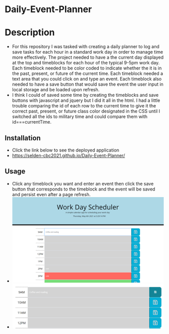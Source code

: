 # Daily-Event-Planner

# Description
- For this repository I was tasked with creating a daily planner to log and save tasks for each hour in a standard work day in order to manage time more effectively. The project needed to have a the current day displayed at the top and timeblocks for each hour of the typical 9-5pm work day. Each timeblock needed to be color coded to indicate whether the it is in the past, present, or future of the current time. Each timeblock needed a text area that you could click on and type an event. Each timeblock also needed to have a save button that would save the event the user input in local storage and be loaded upon refresh.
- I think I could of saved some time by creating the timeblocks and save buttons with javascript and jquery but I did it all in the html. I had a little trouble comparing the id of each row to the current time to give it the correct past, present, or future class color designated in the CSS until I switched all the ids to military time and could compare them with id===currentTime. 
## Installation
- Click the link below to see the deployed application
- https://selden-cbc2021.github.io/Daily-Event-Planner/
## Usage 
- Click any timeblock you want and enter an event then click the save button that corresponds to the timeblock and the event will be saved and persist even after a page refresh.
-  ![alt text](assets/images/wds1.PNG)
-  ![alt text](assets/images/wds2.PNG)

